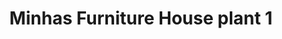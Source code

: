 ---
title: "Minhas Furniture House plant 1"
url: /robbins/minhas-furniture-house-plant-1/
shop: furniture
---
